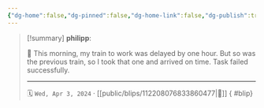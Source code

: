 ```yaml
---
{"dg-home":false,"dg-pinned":false,"dg-home-link":false,"dg-publish":true,"type":"blip","disabled rules":["yaml-title","yaml-title-alias","file-name-heading"],"title":"philipp on mastodon @ 2024-04-03","created-date":"2024-04-03T15:49:35","id":112208076833860480,"updated-date":"2025-05-02T08:50:44","dg-path":"blips/112208076833860477.md","permalink":"/blips/112208076833860477/","dgPassFrontmatter":true,"created":"2024-04-03T15:49:35","updated":"2025-05-02T08:50:44"}
---
```


> [!summary] **philipp**:
>
> 🚅 This morning, my train to work was delayed by one hour. But so was the previous train, so I took that one and arrived on time. Task failed successfully.
> - - -
>
> 🗓️ `Wed, Apr 3, 2024` · [[public/blips/112208076833860477\|🔗]]
{ #blip}

